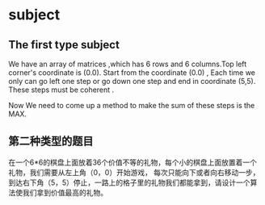 # subject

## The first type subject
We have an array of matrices ,which has 6 rows and 6 columns.Top left corner's coordinate is (0.0). 
Start from the coordinate (0.0) , Each time we only can go left one step or go down one step and end in coordinate (5,5). 
These steps must be coherent . 

Now We need to come up a method to make the sum of these steps is the MAX. 

## 第二种类型的题目
在一个6*6的棋盘上面放着36个价值不等的礼物，每个小的棋盘上面放置着一个礼物，我们需要从左上角（0，0）开始游戏，
每次只能向下或者向右移动一步，到达右下角（5，5）停止，一路上的格子里的礼物我们都能拿到，请设计一个算法使我们拿到价值最高的礼物。
